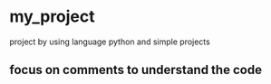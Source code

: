 # my_project
project by using language python and simple projects
## focus on comments to understand the code
